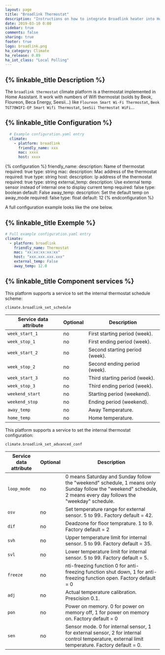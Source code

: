 ```yaml
---
layout: page
title: "Broadlink Thermostat"
description: "Instructions on how to integrate Broadlink heater into Home Assistant."
date: 2019-03-10 0:00
sidebar: true
comments: false
sharing: true
footer: true
logo: broadlink.png
ha_category: Climate
ha_release: 0.89
ha_iot_class: "Local Polling"
---
```


## {% linkable_title Description %}

The `broadlink thermostat` climate platform is a thermostat implemented in Home Assistant. It work with numbers of Wifi thermostat (solds by Beok, Floureon, Beca Energy, Seesii...) like `Floureon Smart Wi-Fi Thermostat`, `Beok TGT70WIFI-EP Smart Wifi Thermostat`, `SeeSii Thermostat WiFi`...

## {% linkable_title Configuration %}

```yaml
  # Example configuration.yaml entry
  climate:
    - platform: broadlink
      friendly_name: xxx
      mac: xxxx
      host: xxxx
```

{% configuration %}
  friendly_name:
    description: Name of thermostat
    required: true
    type: string
  mac:
    description: Mac address of the thermostat
    required: true
    type: string
  host:
    description: Ip address of the thermostat
    required: true
    type: string
  external_temp:
    description: Use external temp sensor instead of internal one to display current temp
    required: false
    type: boolean
    default: False
  away_temp:
    description: Set the default temp on away_mode
    required: false
    type: float
    default: 12
{% endconfiguration  %}

A full configuration example looks like the one below. 

## {% linkable_title Exemple %}

```yaml
# Full example configuration.yaml entry
climate:
  - platform: broadlink
    friendly_name: Thermostat
    mac: "xx:xx:xx:xx:xx"
    host: "xxx.xxx.xxx.xxx"
    external_temp: False
    away_temp: 12.0
```

## {% linkable_title Component services %}

This platform supports a service to set the internal thermostat schedule scheme:

`climate.broadlink_set_schedule`


| Service data attribute | Optional | Description |
| ---------------------- | -------- | ----------- |
| `week_start_1` | no | First starting period (week).
| `week_stop_1` | no | First ending period (week).
| `week_start_2` | no | Second starting period (week).
| `week_stop_2` | no | Second ending period (week).
| `week_start_3` | no | Third starting period (week).
| `week_stop_3` | no | Third ending period (week).
| `weekend_start` | no | Starting period (weekend).
| `weekend_stop` | no | Ending period (weekend).
| `away_temp` | no | Away Temperature.
| `home_temp` | no | Home temperature.


This platform supports a service to set the internal thermostat configuration:

`climate.broadlink_set_advanced_conf`


| Service data attribute | Optional | Description |
| ---------------------- | -------- | ----------- |
| `loop_mode` | no | 0 means Saturday and Sunday follow the "weekend" schedule, 1 means only Sunday follow the "weekend" schedule, 2 means every day follows the "weekday" schedule.
| `osv` | no | Set temperature range for external sensor. 5 to 99.. Factory default = 42.
| `dif` | no | Deadzone for floor temprature. 1 to 9. Factory default = 2
| `svh` | no | Upper temperature limit for internal sensor. 5 to 99. Factory default = 35.
| `svl` | no | Lower temperature limit for internal sensor. 5 to 99. Factory default = 5.
| `freeze` | no | nti-freezing function 0 for anti-freezing function shut down, 1 for anti-freezing function open. Factory default = 0
| `adj` | no | Actual temperature calibration. Prescision 0.1.
| `pon` | no | Power on memory. 0 for power on memory off, 1 for power on memory on. Factory default = 0
| `sen` | no | Sensor mode. 0 for internal sensor, 1 for external sensor, 2 for internal control temperature, external limit temperature. Factory default = 0.